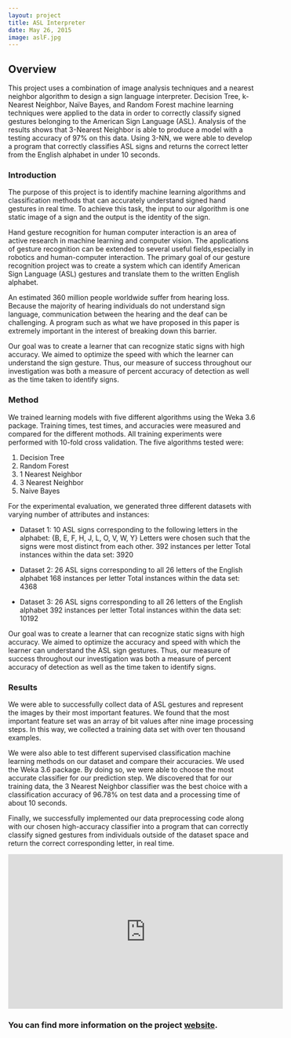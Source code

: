 ```yaml
---
layout: project
title: ASL Interpreter
date: May 26, 2015
image: aslF.jpg
---
```


## Overview
This project uses a combination of image analysis techniques and a nearest neighbor algorithm to design a sign language interpreter. Decision Tree, k-Nearest Neighbor, Naïve Bayes, and Random Forest machine learning techniques were applied to the data in order to correctly classify signed gestures belonging to the American Sign Language (ASL). Analysis of the results shows that 3-Nearest Neighbor is able to produce a model with a testing accuracy of 97% on this data. Using 3-NN, we were able to develop a program that correctly classifies ASL signs and returns the correct letter from the English alphabet in under 10 seconds. 

### Introduction
The purpose of this project is to identify machine learning algorithms and classification methods that can accurately understand signed hand gestures in real time. To achieve this task, the input to our algorithm is one static image of a sign and the output is the identity of the sign.

Hand gesture recognition for human computer interaction is an area of active research in machine learning and computer vision. The applications of gesture recognition can be extended to several useful fields,especially in robotics and human-computer interaction. The primary goal of our gesture recognition project was to create a system which can identify American Sign Language (ASL) gestures and translate them to the written English alphabet.

An estimated 360 million people worldwide suffer from hearing loss. Because the majority of hearing
individuals do not understand sign language, communication between the hearing and the deaf can be
challenging. A program such as what we have proposed in this paper is extremely important in the interest of breaking down this barrier.

Our goal was to create a learner that can recognize static signs with high accuracy. We aimed to optimize the speed with which the learner can understand the sign gesture. Thus, our measure of success throughout our investigation was both a measure of percent accuracy of detection as well as the time taken to identify signs.

### Method
We trained learning models with five different algorithms using the Weka 3.6 package. 
Training times, test times, and accuracies were measured and compared for the different mothods. All training experiments were performed with 10-fold cross validation. The five algorithms tested were: 
 
1. Decision Tree
2. Random Forest
3. 1 Nearest Neighbor
4. 3 Nearest Neighbor
5. Naive Bayes
 
For the experimental evaluation, we generated three different datasets with varying number of attributes and instances: 
 
* Dataset 1: 
10 ASL signs corresponding to the following letters in the alphabet: {B, E, F, H, J, L, O, V, W, Y}
Letters were chosen such that the signs were most distinct from each other. 
392 instances per letter
Total instances within the data set: 3920

* Dataset 2:
26 ASL signs corresponding to all 26 letters of the English alphabet
168 instances per letter
Total instances within the data set: 4368

* Dataset 3:
26 ASL signs corresponding to all 26 letters of the English alphabet
392 instances per letter
Total instances within the data set: 10192
 
Our goal was to create a learner that can recognize static signs with high accuracy. We aimed to optimize the accuracy and speed with which the learner can understand the ASL sign gestures. Thus, our measure of success throughout our investigation was both a measure of percent accuracy of detection as well as the time taken to identify signs.


### Results
We were able to successfully collect data of ASL gestures and represent the images by their most important features. We found that the most important feature set was an array of bit values after nine image processing steps. In this way, we collected a training data set with over ten thousand examples. 
 
We were also able to test different supervised classification machine learning methods on our dataset and compare their accuracies. We used the Weka 3.6 package. By doing so, we were able to choose the most accurate classifier for our prediction step. We discovered that for our training data, the 3 Nearest Neighbor classifier was the best choice with a classification accuracy of 96.78% on test data and a processing time of about 10 seconds.
 
Finally, we successfully implemented our data preprocessing code along with our chosen high-accuracy classifier into a program that can correctly classify signed gestures from individuals outside of the dataset space and return the correct corresponding letter, in real time. 

<iframe width="560" height="315" src="https://www.youtube.com/embed/WusL_jwaQfc" frameborder="0" allowfullscreen></iframe>

### You can find more information on the project [website](http://mahdiehn.wix.com/aslinterpreter). 
